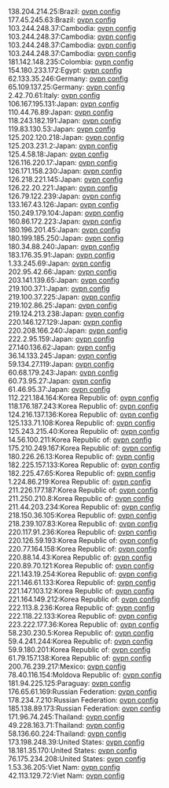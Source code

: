 138.204.214.25:Brazil: [ovpn config](vpn/138_204_214_25.ovpn)  
177.45.245.63:Brazil: [ovpn config](vpn/177_45_245_63.ovpn)  
103.244.248.37:Cambodia: [ovpn config](vpn/103_244_248_37.ovpn)  
103.244.248.37:Cambodia: [ovpn config](vpn/103_244_248_37.ovpn)  
103.244.248.37:Cambodia: [ovpn config](vpn/103_244_248_37.ovpn)  
103.244.248.37:Cambodia: [ovpn config](vpn/103_244_248_37.ovpn)  
181.142.148.235:Colombia: [ovpn config](vpn/181_142_148_235.ovpn)  
154.180.233.172:Egypt: [ovpn config](vpn/154_180_233_172.ovpn)  
62.133.35.246:Germany: [ovpn config](vpn/62_133_35_246.ovpn)  
65.109.137.25:Germany: [ovpn config](vpn/65_109_137_25.ovpn)  
2.42.70.61:Italy: [ovpn config](vpn/2_42_70_61.ovpn)  
106.167.195.131:Japan: [ovpn config](vpn/106_167_195_131.ovpn)  
110.44.76.89:Japan: [ovpn config](vpn/110_44_76_89.ovpn)  
118.243.182.191:Japan: [ovpn config](vpn/118_243_182_191.ovpn)  
119.83.130.53:Japan: [ovpn config](vpn/119_83_130_53.ovpn)  
125.202.120.218:Japan: [ovpn config](vpn/125_202_120_218.ovpn)  
125.203.231.2:Japan: [ovpn config](vpn/125_203_231_2.ovpn)  
125.4.58.18:Japan: [ovpn config](vpn/125_4_58_18.ovpn)  
126.116.220.17:Japan: [ovpn config](vpn/126_116_220_17.ovpn)  
126.171.158.230:Japan: [ovpn config](vpn/126_171_158_230.ovpn)  
126.218.221.145:Japan: [ovpn config](vpn/126_218_221_145.ovpn)  
126.22.20.221:Japan: [ovpn config](vpn/126_22_20_221.ovpn)  
126.79.122.239:Japan: [ovpn config](vpn/126_79_122_239.ovpn)  
133.167.43.126:Japan: [ovpn config](vpn/133_167_43_126.ovpn)  
150.249.179.104:Japan: [ovpn config](vpn/150_249_179_104.ovpn)  
160.86.172.223:Japan: [ovpn config](vpn/160_86_172_223.ovpn)  
180.196.201.45:Japan: [ovpn config](vpn/180_196_201_45.ovpn)  
180.199.185.250:Japan: [ovpn config](vpn/180_199_185_250.ovpn)  
180.34.88.240:Japan: [ovpn config](vpn/180_34_88_240.ovpn)  
183.176.35.91:Japan: [ovpn config](vpn/183_176_35_91.ovpn)  
1.33.245.69:Japan: [ovpn config](vpn/1_33_245_69.ovpn)  
202.95.42.66:Japan: [ovpn config](vpn/202_95_42_66.ovpn)  
203.141.139.65:Japan: [ovpn config](vpn/203_141_139_65.ovpn)  
219.100.37.1:Japan: [ovpn config](vpn/219_100_37_1.ovpn)  
219.100.37.225:Japan: [ovpn config](vpn/219_100_37_225.ovpn)  
219.102.86.25:Japan: [ovpn config](vpn/219_102_86_25.ovpn)  
219.124.213.238:Japan: [ovpn config](vpn/219_124_213_238.ovpn)  
220.146.127.129:Japan: [ovpn config](vpn/220_146_127_129.ovpn)  
220.208.166.240:Japan: [ovpn config](vpn/220_208_166_240.ovpn)  
222.2.95.159:Japan: [ovpn config](vpn/222_2_95_159.ovpn)  
27.140.136.62:Japan: [ovpn config](vpn/27_140_136_62.ovpn)  
36.14.133.245:Japan: [ovpn config](vpn/36_14_133_245.ovpn)  
59.134.27.119:Japan: [ovpn config](vpn/59_134_27_119.ovpn)  
60.68.179.243:Japan: [ovpn config](vpn/60_68_179_243.ovpn)  
60.73.95.27:Japan: [ovpn config](vpn/60_73_95_27.ovpn)  
61.46.95.37:Japan: [ovpn config](vpn/61_46_95_37.ovpn)  
112.221.184.164:Korea Republic of: [ovpn config](vpn/112_221_184_164.ovpn)  
118.176.187.243:Korea Republic of: [ovpn config](vpn/118_176_187_243.ovpn)  
124.216.137.136:Korea Republic of: [ovpn config](vpn/124_216_137_136.ovpn)  
125.133.71.108:Korea Republic of: [ovpn config](vpn/125_133_71_108.ovpn)  
125.243.215.40:Korea Republic of: [ovpn config](vpn/125_243_215_40.ovpn)  
14.56.100.211:Korea Republic of: [ovpn config](vpn/14_56_100_211.ovpn)  
175.210.249.167:Korea Republic of: [ovpn config](vpn/175_210_249_167.ovpn)  
180.226.26.13:Korea Republic of: [ovpn config](vpn/180_226_26_13.ovpn)  
182.225.157.133:Korea Republic of: [ovpn config](vpn/182_225_157_133.ovpn)  
182.225.47.65:Korea Republic of: [ovpn config](vpn/182_225_47_65.ovpn)  
1.224.86.219:Korea Republic of: [ovpn config](vpn/1_224_86_219.ovpn)  
211.226.177.187:Korea Republic of: [ovpn config](vpn/211_226_177_187.ovpn)  
211.250.210.8:Korea Republic of: [ovpn config](vpn/211_250_210_8.ovpn)  
211.44.203.234:Korea Republic of: [ovpn config](vpn/211_44_203_234.ovpn)  
218.150.36.105:Korea Republic of: [ovpn config](vpn/218_150_36_105.ovpn)  
218.239.107.83:Korea Republic of: [ovpn config](vpn/218_239_107_83.ovpn)  
220.117.91.236:Korea Republic of: [ovpn config](vpn/220_117_91_236.ovpn)  
220.126.59.193:Korea Republic of: [ovpn config](vpn/220_126_59_193.ovpn)  
220.77.164.158:Korea Republic of: [ovpn config](vpn/220_77_164_158.ovpn)  
220.88.14.43:Korea Republic of: [ovpn config](vpn/220_88_14_43.ovpn)  
220.89.70.121:Korea Republic of: [ovpn config](vpn/220_89_70_121.ovpn)  
221.143.19.254:Korea Republic of: [ovpn config](vpn/221_143_19_254.ovpn)  
221.146.61.133:Korea Republic of: [ovpn config](vpn/221_146_61_133.ovpn)  
221.147.103.12:Korea Republic of: [ovpn config](vpn/221_147_103_12.ovpn)  
221.164.149.212:Korea Republic of: [ovpn config](vpn/221_164_149_212.ovpn)  
222.113.8.236:Korea Republic of: [ovpn config](vpn/222_113_8_236.ovpn)  
222.118.22.133:Korea Republic of: [ovpn config](vpn/222_118_22_133.ovpn)  
223.222.177.36:Korea Republic of: [ovpn config](vpn/223_222_177_36.ovpn)  
58.230.230.5:Korea Republic of: [ovpn config](vpn/58_230_230_5.ovpn)  
59.4.241.244:Korea Republic of: [ovpn config](vpn/59_4_241_244.ovpn)  
59.9.180.201:Korea Republic of: [ovpn config](vpn/59_9_180_201.ovpn)  
61.79.157.138:Korea Republic of: [ovpn config](vpn/61_79_157_138.ovpn)  
200.76.239.217:Mexico: [ovpn config](vpn/200_76_239_217.ovpn)  
78.40.116.154:Moldova Republic of: [ovpn config](vpn/78_40_116_154.ovpn)  
181.94.225.125:Paraguay: [ovpn config](vpn/181_94_225_125.ovpn)  
176.65.61.169:Russian Federation: [ovpn config](vpn/176_65_61_169.ovpn)  
178.234.7.210:Russian Federation: [ovpn config](vpn/178_234_7_210.ovpn)  
185.138.89.173:Russian Federation: [ovpn config](vpn/185_138_89_173.ovpn)  
171.96.74.245:Thailand: [ovpn config](vpn/171_96_74_245.ovpn)  
49.228.163.71:Thailand: [ovpn config](vpn/49_228_163_71.ovpn)  
58.136.60.224:Thailand: [ovpn config](vpn/58_136_60_224.ovpn)  
173.198.248.39:United States: [ovpn config](vpn/173_198_248_39.ovpn)  
18.181.35.170:United States: [ovpn config](vpn/18_181_35_170.ovpn)  
76.175.234.208:United States: [ovpn config](vpn/76_175_234_208.ovpn)  
1.53.36.205:Viet Nam: [ovpn config](vpn/1_53_36_205.ovpn)  
42.113.129.72:Viet Nam: [ovpn config](vpn/42_113_129_72.ovpn)  
